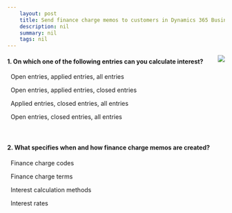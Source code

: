 ```yaml
---
    layout: post
    title: Send finance charge memos to customers in Dynamics 365 Business Central  
    description: nil
    summary: nil
    tags: nil
---
```



 <a target="_blank" href="https://docs.microsoft.com/en-us/learn/modules/send-memos-dynamics-365-business-central/5-check/"><i class="fas fa-external-link-alt"></i> </a>
 <img align="right" src="https://docs.microsoft.com/en-us/learn/achievements/send-memos-dynamics-365-business-central.svg">
####  1. On which one of the following entries can you calculate interest?


<i class='far fa-square'></i> &nbsp;&nbsp;Open entries, applied entries, all entries

<i class='far fa-square'></i> &nbsp;&nbsp;Open entries, applied entries, closed entries

<i class='far fa-square'></i> &nbsp;&nbsp;Applied entries, closed entries, all entries

<i class='fas fa-check-square' style='color: Dodgerblue;'></i> &nbsp;&nbsp;Open entries, closed entries, all entries
<br />
<br />
<br />

####  2. What specifies when and how finance charge memos are created?


<i class='far fa-square'></i> &nbsp;&nbsp;Finance charge codes

<i class='fas fa-check-square' style='color: Dodgerblue;'></i> &nbsp;&nbsp;Finance charge terms

<i class='far fa-square'></i> &nbsp;&nbsp;Interest calculation methods

<i class='far fa-square'></i> &nbsp;&nbsp;Interest rates
<br />
<br />
<br />
